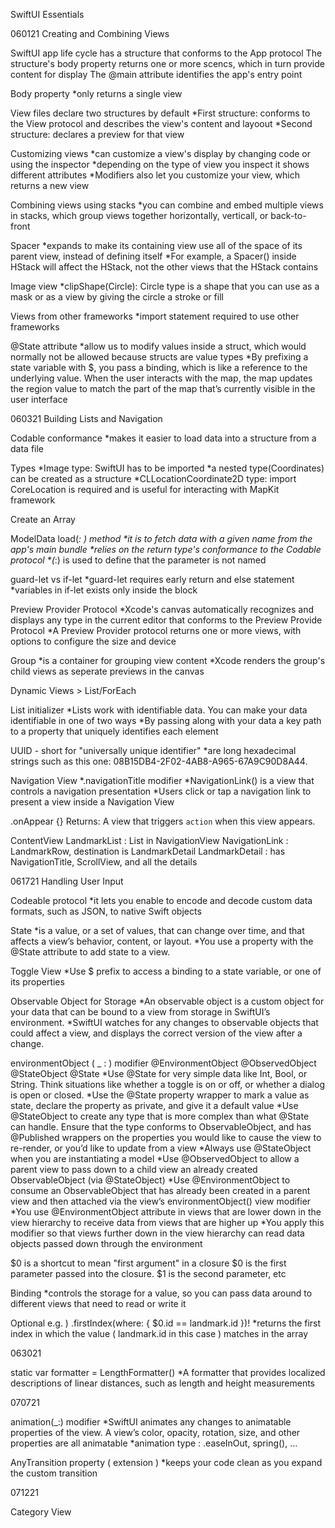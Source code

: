 SwiftUI Essentials

060121
Creating and Combining Views 

SwiftUI app life cycle has a structure that conforms to the App protocol
The structure's body property returns one or more scencs, which in turn provide content for display
The @main attribute identifies the app's entry point 

Body property
*only returns a single view 

View files declare two structures by default
*First structure: conforms to the View protocol and describes the view's content and layoout
*Second structure: declares a preview for that view

Customizing views
*can customize a view's display by changing code or using the inspector
*depending on the type of view you inspect it shows different attributes
*Modifiers also let you customize your view, which returns a new view

Combining views using stacks
*you can combine and embed multiple views in stacks, which group views together horizontally, verticall, or back-to-front

Spacer
*expands to make its containing view use all of the space of its parent view, instead of defining itself
*For example, a Spacer() inside HStack will affect the HStack, not the other views that the HStack contains

Image view
*clipShape(Circle): Circle type is a shape that you can use as a mask or as a view by giving the circle a stroke or fill

Views from other frameworks
*import statement required to use other frameworks

@State attribute
*allow us to modify values inside a struct, which would normally not be allowed because structs are value types
*By prefixing a state variable with $, you pass a binding, which is like a reference to the underlying value. When the user interacts with the map, the map updates the region value to match the part of the map that’s currently visible in the user interface


060321
Building Lists and Navigation

Codable conformance
*makes it easier to load data into a structure from a data file

Types
*Image type: SwiftUI has to be imported
*a nested type(Coordinates) can be created as a structure 
*CLLocationCoordinate2D type: import CoreLocation is required and is useful for interacting with MapKit framework

Create an Array

ModelData
load(_: ) method 
*it is to fetch data with a given name from the app's main bundle
*relies on the return type's conformance to the Codable protocol
*(_:) is used to define that the parameter is not named

guard-let vs if-let
*guard-let requires early return and else statement
*variables in if-let exists only inside the block

Preview Provider Protocol
*Xcode's canvas automatically recognizes and displays any type in the current editor that conforms to the Preview Provide Protocol
*A Preview Provider protocol returns one or more views, with options to configure the size and device

Group
*is a container for grouping view content
*Xcode renders the group's child views as seperate previews in the canvas

Dynamic Views > List/ForEach

List initializer
*Lists work with identifiable data. You can make your data identifiable in one of two ways
*By passing along with your data a key path to a property that uniquely identifies each element

UUID - short for "universally unique identifier"
*are long hexadecimal strings such as this one: 08B15DB4-2F02-4AB8-A965-67A9C90D8A44.

Navigation View
*.navigationTitle modifier
*NavigationLink() is a view that controls a navigation presentation
*Users click or tap a navigation link to present a view inside a Navigation View

.onAppear {} Returns: A view that triggers `action` when this view appears.

<Views Structure>
ContentView
    LandmarkList : List in NavigationView
    NavigationLink : LandmarkRow, destination is LandmarkDetail
            LandmarkDetail : has NavigationTitle, ScrollView, and all the details

061721
Handling User Input

Codeable protocol 
*it lets you enable to encode and decode custom data formats, such as JSON, to native Swift objects

State 
*is a value, or a set of values, that can change over time, and that affects a view’s behavior, content, or layout. 
*You use a property with the @State attribute to add state to a view.

Toggle View
*Use $ prefix to access a binding to a state variable, or one of its properties

Observable Object for Storage
*An observable object is a custom object for your data that can be bound to a view from storage in SwiftUI’s environment. 
*SwiftUI watches for any changes to observable objects that could affect a view, and displays the correct version of the view after a change.

environmentObject ( _ : ) modifier
@EnvironmentObject 
@ObservedObject
@StateObject
@State
*Use @State for very simple data like Int, Bool, or String. Think situations like whether a toggle is on or off, or whether a dialog is open or closed.
*Use the @State property wrapper to mark a value as state, declare the property as private, and give it a default value
*Use @StateObject to create any type that is more complex than what @State can handle. Ensure that the type conforms to ObservableObject, and has @Published wrappers on the properties you would like to cause the view to re-render, or you’d like to update from a view
*Always use @StateObject when you are instantiating a model
*Use @ObservedObject to allow a parent view to pass down to a child view an already created ObservableObject (via @StateObject)
*Use @EnvironmentObject to consume an ObservableObject that has already been created in a parent view and then attached via the view’s environmentObject() view modifier
*You use @EnvironmentObject attribute in views that are lower down in the view hierarchy to receive data from views that are higher up
*You apply this modifier so that views further down in the view hierarchy can read data objects passed down through the environment

$0 is a shortcut to mean "first argument" in a closure
$0 is the first parameter passed into the closure. $1 is the second parameter, etc

Binding
*controls the storage for a value, so you can pass data around to different views that need to read or write it

Optional
e.g. ) .firstIndex(where: { $0.id == landmark.id })!
*returns the first index in which the value ( landmark.id in this case ) matches in the array

063021

static var formatter = LengthFormatter()
*A formatter that provides localized descriptions of linear distances, such as length and height measurements

070721

animation(_:) modifier
*SwiftUI animates any changes to animatable properties of the view. A view’s color, opacity, rotation, size, and other properties are all animatable
*animation type : .easeInOut, spring(), ...

AnyTransition property ( extension )
*keeps your code clean as you expand the custom transition

071221

Category View

